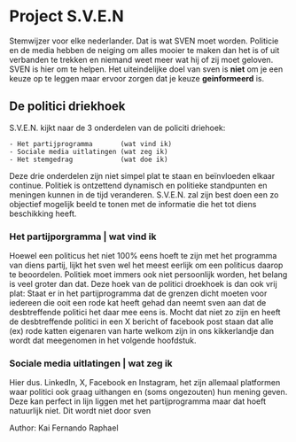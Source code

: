 # Project S.V.E.N

Stemwijzer voor elke nederlander. Dat is wat SVEN moet worden. Politicie en de media hebben de neiging om alles mooier te maken dan het is of uit verbanden te trekken en niemand weet meer wat hij of zij moet geloven. SVEN is hier om te helpen. Het uiteindelijke doel van sven is **niet** om je een keuze op te leggen maar ervoor zorgen dat je keuze **geinformeerd** is.

## De politici driekhoek

S.V.E.N. kijkt naar de 3 onderdelen van de policiti driehoek:

    - Het partijprogramma       (wat vind ik)
    - Sociale media uitlatingen (wat zeg ik)
    - Het stemgedrag            (wat doe ik)

Deze drie onderdelen zijn niet simpel plat te staan en beïnvloeden elkaar continue. Politiek is ontzettend dynamisch en politieke standpunten en meningen kunnen in de tijd veranderen. S.V.E.N. zal zijn best doen een zo objectief mogelijk beeld te tonen met de informatie die het tot diens beschikking heeft.

### Het partijporgramma | wat vind ik

Hoewel een politicus het niet 100% eens hoeft te zijn met het programma van diens partij, lijkt het sven wel het meest eerlijk om een politicus daarop te beoordelen. Politiek moet immers ook niet persoonlijk worden, het belang is veel groter dan dat. Deze hoek van de politici droekhoek is dan ook vrij plat: Staat er in het partijprogramma dat de grenzen dicht moeten voor iedereen die ooit een rode kat heeft gehad dan neemt sven aan dat de desbtreffende politici het daar mee eens is. Mocht dat niet zo zijn en heeft de desbtreffende politici in een X bericht of facebook post staan dat alle (ex) rode katten eigenaren van harte welkom zijn in ons kikkerlandje dan wordt dat meegenomen in het volgende hoofdstuk.

### Sociale media uitlatingen | wat zeg ik

Hier dus. LinkedIn, X, Facebook en Instagram, het zijn allemaal platformen waar politici ook graag uithangen en (soms ongezouten) hun mening geven. Deze kan perfect in lijn liggen met het partijprogramma maar dat hoeft natuurlijk niet. Dit wordt niet door sven 

Author: Kai Fernando Raphael
